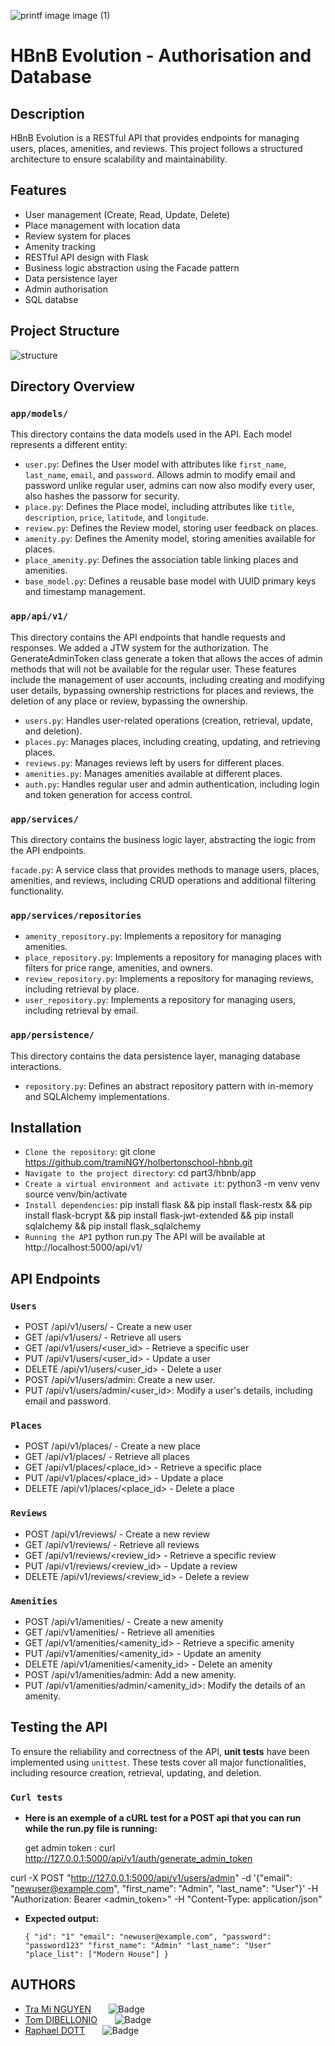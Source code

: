 
![printf image image (1)](https://pbs.twimg.com/media/Gj1Hgv2XYAAiHmC?format=jpg&name=small)


# **HBnB Evolution - Authorisation and Database**

## Description

HBnB Evolution is a RESTful API that provides endpoints for managing users, places, amenities, and reviews. This project follows a structured architecture to ensure scalability and maintainability.



## Features

- User management (Create, Read, Update, Delete)
- Place management with location data
- Review system for places
- Amenity tracking
- RESTful API design with Flask
- Business logic abstraction using the Facade pattern
- Data persistence layer
- Admin authorisation
- SQL databse

## Project Structure
![structure](https://pbs.twimg.com/media/GmLKXb8bkAAhtlc?format=png&name=small)


## Directory Overview

### `app/models/`

This directory contains the data models used in the API. Each model represents a different entity:

- `user.py`: Defines the User model with attributes like `first_name`, `last_name`, `email`, and `password`. Allows admin to modify email and password unlike regular user, admins can now also modify every user, also hashes the passorw for security.
- `place.py`: Defines the Place model, including attributes like `title`, `description`, `price`, `latitude`, and `longitude`.
- `review.py`: Defines the Review model, storing user feedback on places.
- `amenity.py`: Defines the Amenity model, storing amenities available for places.
- `place_amenity.py`: Defines the association table linking places and amenities.
- `base_model.py`: Defines a reusable base model with UUID primary keys and timestamp management.

### `app/api/v1/`

This directory contains the API endpoints that handle requests and responses.
We added a JTW system for the authorization.
The GenerateAdminToken class generate a token that allows the acces of admin methods that will not be available for the regular user.
These features include the management of user accounts, including creating and modifying user details, bypassing ownership restrictions for places and reviews, the deletion of any place or review, bypassing the ownership.

- `users.py`: Handles user-related operations (creation, retrieval, update, and deletion).
- `places.py`: Manages places, including creating, updating, and retrieving places.
- `reviews.py`: Manages reviews left by users for different places.
- `amenities.py`: Manages amenities available at different places.
- `auth.py`: Handles regular user and admin authentication, including login and token generation for access control.

### `app/services/`

This directory contains the business logic layer, abstracting the logic from the API endpoints.

`facade.py`: A service class that provides methods to manage users, places, amenities, and reviews, including CRUD operations and additional filtering functionality.

### `app/services/repositories`

- `amenity_repository.py`: Implements a repository for managing amenities.
- `place_repository.py`: Implements a repository for managing places with filters for price range, amenities, and owners.
- `review_repository.py`: Implements a repository for managing reviews, including retrieval by place.
- `user_repository.py`: Implements a repository for managing users, including retrieval by email.

### `app/persistence/`

This directory contains the data persistence layer, managing database interactions.

- `repository.py`: Defines an abstract repository pattern with in-memory and SQLAlchemy implementations.

## Installation

- `Clone the repository`:
   git clone https://github.com/tramiNGY/holbertonschool-hbnb.git
- `Navigate to the project directory`:
  cd part3/hbnb/app
- `Create a virtual environment and activate it`:
  python3 -m venv venv
  source venv/bin/activate
- `Install dependencies`:
  pip install flask && pip install flask-restx && pip install  flask-bcrypt && pip install flask-jwt-extended && pip install sqlalchemy && pip install flask_sqlalchemy
- `Running the API`
  python run.py
The API will be available at http://localhost:5000/api/v1/

## API Endpoints
### `Users`
- POST /api/v1/users/ - Create a new user
- GET /api/v1/users/ - Retrieve all users
- GET /api/v1/users/<user_id> - Retrieve a specific user
- PUT /api/v1/users/<user_id> - Update a user
- DELETE /api/v1/users/<user_id> - Delete a user
- POST /api/v1/users/admin: Create a new user.
- PUT /api/v1/users/admin/<user_id>: Modify a user's details, including email and password.

### `Places`
- POST /api/v1/places/ - Create a new place
- GET /api/v1/places/ - Retrieve all places
- GET /api/v1/places/<place_id> - Retrieve a specific place
- PUT /api/v1/places/<place_id> - Update a place
- DELETE /api/v1/places/<place_id> - Delete a place

### `Reviews`
- POST /api/v1/reviews/ - Create a new review
- GET /api/v1/reviews/ - Retrieve all reviews
- GET /api/v1/reviews/<review_id> - Retrieve a specific review
- PUT /api/v1/reviews/<review_id> - Update a review
- DELETE /api/v1/reviews/<review_id> - Delete a review

### `Amenities`
- POST /api/v1/amenities/ - Create a new amenity
- GET /api/v1/amenities/ - Retrieve all amenities
- GET /api/v1/amenities/<amenity_id> - Retrieve a specific amenity
- PUT /api/v1/amenities/<amenity_id> - Update an amenity
- DELETE /api/v1/amenities/<amenity_id> - Delete an amenity
- POST /api/v1/amenities/admin: Add a new amenity.
- PUT /api/v1/amenities/admin/<amenity_id>: Modify the details of an amenity.


## Testing the API  

To ensure the reliability and correctness of the API, **unit tests** have been implemented using `unittest`. These tests cover all major functionalities, including resource creation, retrieval, updating, and deletion.  

### `Curl tests`

- **Here is an exemple of a cURL test for a POST api that you can run while the run.py file is running:**

  get admin token :  curl http://127.0.0.1:5000/api/v1/auth/generate_admin_token

curl -X POST "http://127.0.0.1:5000/api/v1/users/admin" 
-d '{"email": "newuser@example.com", "first_name": "Admin", "last_name": "User"}' 
-H "Authorization: Bearer <admin_token>" 
-H "Content-Type: application/json"

- **Expected output:**

   `{
  "id": "1"
  "email": "newuser@example.com",
  "password": "password123"
  "first_name": "Admin"
  "last_name": "User"
  "place_list": ["Modern House"]
}`

## AUTHORS
- [Tra Mi NGUYEN](https://github.com/tramiNGY)&nbsp;&nbsp;&nbsp;&nbsp;&nbsp;&nbsp;&nbsp;![Badge](https://badgen.net/badge/icon/github?icon=github&label)
- [Tom DIBELLONIO](https://github.com/totomus83)&nbsp;&nbsp;&nbsp;&nbsp;&nbsp;&nbsp;&nbsp;![Badge](https://badgen.net/badge/icon/github?icon=github&label)
- [Raphael DOTT](https://github.com/Raphaeldott)&nbsp;&nbsp;&nbsp;&nbsp;&nbsp;&nbsp;&nbsp;![Badge](https://badgen.net/badge/icon/github?icon=github&label)
